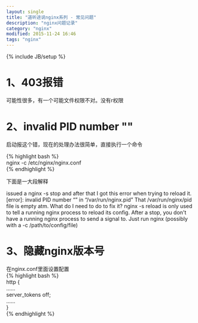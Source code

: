 ```yaml
---
layout: single
title: "道听途说nginx系列 - 常见问题"
description: "nginx问题记录"
category: "nginx"
modified: 2015-11-24 16:46
tags: "nginx"
---
```

{% include JB/setup %}

# 1、403报错
 可能性很多，有一个可能文件权限不对。没有r权限
 
# 2、invalid PID number ""
  启动报这个错，现在的处理办法很简单，直接执行一个命令

{% highlight bash %}  
  nginx -c /etc/nginx/nginx.conf  
{% endhighlight %} 

下面是一大段解释 

issued a nginx -s stop and after that I got this error when trying to reload it.
[error]: invalid PID number “” in “/var/run/nginx.pid”
That /var/run/nginx/pid file is empty atm.
What do I need to do to fix it?
nginx -s reload is only used to tell a running nginx process to reload its config. After a stop, you don't have a running nginx process to send a signal to. Just run nginx (possibly with a -c /path/to/config/file)

# 3、隐藏nginx版本号

在nginx.conf里面设置配置  
{% highlight bash %}  
http {  
……  
server_tokens off;  
……  
}  
{% endhighlight %} 
